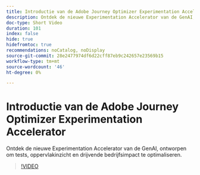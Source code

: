 ```yaml
---
title: Introductie van de Adobe Journey Optimizer Experimentation Accelerator
description: Ontdek de nieuwe Experimentation Accelerator van de GenAI, ontworpen om tests, oppervlakinzicht en drijvende bedrijfsimpact te optimaliseren.
doc-type: Short Video
duration: 101
index: false
hide: true
hidefromtoc: true
recommendations: noCatalog, noDisplay
source-git-commit: 28e2477974df6d22cff87eb9c242657e23569b15
workflow-type: tm+mt
source-wordcount: '46'
ht-degree: 0%

---
```



# Introductie van de Adobe Journey Optimizer Experimentation Accelerator

Ontdek de nieuwe Experimentation Accelerator van de GenAI, ontworpen om tests, oppervlakinzicht en drijvende bedrijfsimpact te optimaliseren.

<!-- 62_S531_3442531_100_introducing-the-adobe-journey-optimizer-experimentation-accelerator -->
>[!VIDEO](https://video.tv.adobe.com/v/3458230/?learn=on&enablevpops=true)
